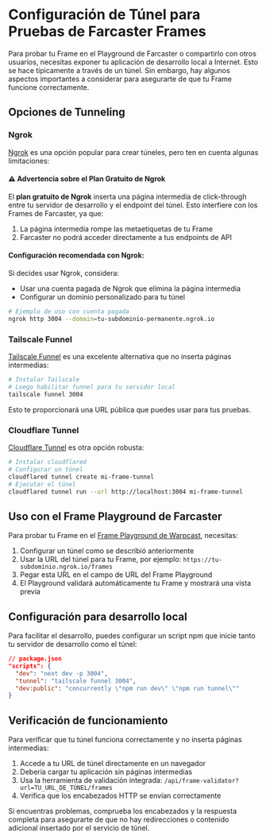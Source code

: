 # Configuración de Túnel para Pruebas de Farcaster Frames

Para probar tu Frame en el Playground de Farcaster o compartirlo con otros usuarios, necesitas exponer tu aplicación de desarrollo local a Internet. Esto se hace típicamente a través de un túnel. Sin embargo, hay algunos aspectos importantes a considerar para asegurarte de que tu Frame funcione correctamente.

## Opciones de Tunneling

### Ngrok

[Ngrok](https://ngrok.com/) es una opción popular para crear túneles, pero ten en cuenta algunas limitaciones:

#### ⚠️ Advertencia sobre el Plan Gratuito de Ngrok

El **plan gratuito de Ngrok** inserta una página intermedia de click-through entre tu servidor de desarrollo y el endpoint del túnel. Esto interfiere con los Frames de Farcaster, ya que:

1. La página intermedia rompe las metaetiquetas de tu Frame
2. Farcaster no podrá acceder directamente a tus endpoints de API

#### Configuración recomendada con Ngrok:

Si decides usar Ngrok, considera:
- Usar una cuenta pagada de Ngrok que elimina la página intermedia
- Configurar un dominio personalizado para tu túnel

```bash
# Ejemplo de uso con cuenta pagada
ngrok http 3004 --domain=tu-subdominio-permanente.ngrok.io
```

### Tailscale Funnel

[Tailscale Funnel](https://tailscale.com/kb/1223/tailscale-funnel/) es una excelente alternativa que no inserta páginas intermedias:

```bash
# Instalar Tailscale
# Luego habilitar funnel para tu servidor local
tailscale funnel 3004
```

Esto te proporcionará una URL pública que puedes usar para tus pruebas.

### Cloudflare Tunnel

[Cloudflare Tunnel](https://developers.cloudflare.com/cloudflare-one/connections/connect-apps/) es otra opción robusta:

```bash
# Instalar cloudflared
# Configurar un túnel
cloudflared tunnel create mi-frame-tunnel
# Ejecutar el túnel
cloudflared tunnel run --url http://localhost:3004 mi-frame-tunnel
```

## Uso con el Frame Playground de Farcaster

Para probar tu Frame en el [Frame Playground de Warpcast](https://warpcast.com/~/developers/frames), necesitas:

1. Configurar un túnel como se describió anteriormente
2. Usar la URL del túnel para tu Frame, por ejemplo: `https://tu-subdominio.ngrok.io/frames`
3. Pegar esta URL en el campo de URL del Frame Playground
4. El Playground validará automáticamente tu Frame y mostrará una vista previa

## Configuración para desarrollo local

Para facilitar el desarrollo, puedes configurar un script npm que inicie tanto tu servidor de desarrollo como el túnel:

```json
// package.json
"scripts": {
  "dev": "next dev -p 3004",
  "tunnel": "tailscale funnel 3004",
  "dev:public": "concurrently \"npm run dev\" \"npm run tunnel\""
}
```

## Verificación de funcionamiento

Para verificar que tu túnel funciona correctamente y no inserta páginas intermedias:

1. Accede a tu URL de túnel directamente en un navegador
2. Debería cargar tu aplicación sin páginas intermedias
3. Usa la herramienta de validación integrada: `/api/frame-validator?url=TU_URL_DE_TÚNEL/frames`
4. Verifica que los encabezados HTTP se envían correctamente

Si encuentras problemas, comprueba los encabezados y la respuesta completa para asegurarte de que no hay redirecciones o contenido adicional insertado por el servicio de túnel.
